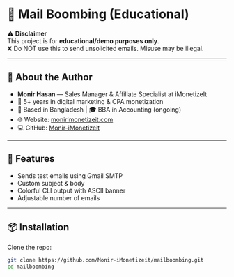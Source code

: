 # 📧 Mail Boombing (Educational)

⚠️ **Disclaimer**  
This project is for **educational/demo purposes only**.  
❌ Do NOT use this to send unsolicited emails. Misuse may be illegal.

---

## 👤 About the Author
- **Monir Hasan** — Sales Manager & Affiliate Specialist at iMonetizeIt  
- 💼 5+ years in digital marketing & CPA monetization  
- 📍 Based in Bangladesh | 🎓 BBA in Accounting (ongoing)  
- 🌐 Website: [monirimonetizeit.com](https://monirimonetizeit.com)  
- 💻 GitHub: [Monir-iMonetizeit](https://github.com/Monir-iMonetizeit)  

---

## 🚀 Features
- Sends test emails using Gmail SMTP  
- Custom subject & body  
- Colorful CLI output with ASCII banner  
- Adjustable number of emails  

---

## 📦 Installation

Clone the repo:

```bash
git clone https://github.com/Monir-iMonetizeit/mailboombing.git
cd mailboombing
